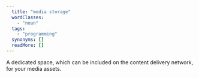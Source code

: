 ```yaml
---
  title: "media storage"
  wordClasses: 
    - "noun"
  tags: 
    - "programming"
  synonyms: []
  readMore: []
---
```

A dedicated space, which can be included on the content delivery network, for your media assets.
